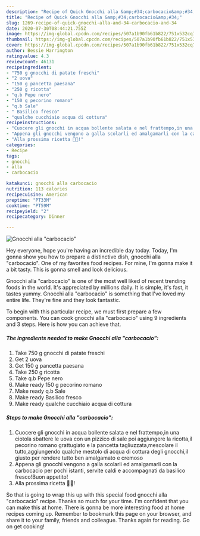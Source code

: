 ```yaml
---
description: "Recipe of Quick Gnocchi alla &amp;#34;carbocacio&amp;#34;"
title: "Recipe of Quick Gnocchi alla &amp;#34;carbocacio&amp;#34;"
slug: 1269-recipe-of-quick-gnocchi-alla-and-34-carbocacio-and-34
date: 2020-07-30T08:44:21.755Z
image: https://img-global.cpcdn.com/recipes/507a1b90fb61b822/751x532cq70/gnocchi-alla-carbocacio-recipe-main-photo.jpg
thumbnail: https://img-global.cpcdn.com/recipes/507a1b90fb61b822/751x532cq70/gnocchi-alla-carbocacio-recipe-main-photo.jpg
cover: https://img-global.cpcdn.com/recipes/507a1b90fb61b822/751x532cq70/gnocchi-alla-carbocacio-recipe-main-photo.jpg
author: Bessie Harrington
ratingvalue: 4.3
reviewcount: 46131
recipeingredient:
- "750 g gnocchi di patate freschi"
- "2 uova"
- "150 g pancetta paesana"
- "250 g ricotta"
- "q.b Pepe nero"
- "150 g pecorino romano"
- "q.b Sale"
- " Basilico fresco"
- "qualche cucchiaio acqua di cottura"
recipeinstructions:
- "Cuocere gli gnocchi in acqua bollente salata e nel frattempo,in una ciotola sbattere le uova con un pizzico di sale poi aggiungere la ricotta,il pecorino romano grattugiato e la pancetta tagliuzzata,mescolare il tutto,aggiungendo qualche mestolo di acqua di cottura degli gnocchi,il giusto per rendere tutto ben amalgamato e cremoso"
- "Appena gli gnocchi vengono a galla scolarli ed amalgamarli con la carbocacio per pochi istanti, servite caldi e accompagnati da basilico fresco!Buon appetito!"
- "Alla prossima ricetta 👩‍🍳!"
categories:
- Recipe
tags:
- gnocchi
- alla
- carbocacio

katakunci: gnocchi alla carbocacio 
nutrition: 113 calories
recipecuisine: American
preptime: "PT33M"
cooktime: "PT59M"
recipeyield: "2"
recipecategory: Dinner

---
```



![Gnocchi alla &#34;carbocacio&#34;](https://img-global.cpcdn.com/recipes/507a1b90fb61b822/751x532cq70/gnocchi-alla-carbocacio-recipe-main-photo.jpg)

Hey everyone, hope you're having an incredible day today. Today, I'm gonna show you how to prepare a distinctive dish, gnocchi alla &#34;carbocacio&#34;. One of my favorites food recipes. For mine, I'm gonna make it a bit tasty. This is gonna smell and look delicious.



Gnocchi alla &#34;carbocacio&#34; is one of the most well liked of recent trending foods in the world. It's appreciated by millions daily. It is simple, it's fast, it tastes yummy. Gnocchi alla &#34;carbocacio&#34; is something that I've loved my entire life. They're fine and they look fantastic.


To begin with this particular recipe, we must first prepare a few components. You can cook gnocchi alla &#34;carbocacio&#34; using 9 ingredients and 3 steps. Here is how you can achieve that.

<!--inarticleads1-->

##### The ingredients needed to make Gnocchi alla &#34;carbocacio&#34;:

1. Take 750 g gnocchi di patate freschi
1. Get 2 uova
1. Get 150 g pancetta paesana
1. Take 250 g ricotta
1. Take q.b Pepe nero
1. Make ready 150 g pecorino romano
1. Make ready q.b Sale
1. Make ready  Basilico fresco
1. Make ready qualche cucchiaio acqua di cottura




<!--inarticleads2-->

##### Steps to make Gnocchi alla &#34;carbocacio&#34;:

1. Cuocere gli gnocchi in acqua bollente salata e nel frattempo,in una ciotola sbattere le uova con un pizzico di sale poi aggiungere la ricotta,il pecorino romano grattugiato e la pancetta tagliuzzata,mescolare il tutto,aggiungendo qualche mestolo di acqua di cottura degli gnocchi,il giusto per rendere tutto ben amalgamato e cremoso
1. Appena gli gnocchi vengono a galla scolarli ed amalgamarli con la carbocacio per pochi istanti, servite caldi e accompagnati da basilico fresco!Buon appetito!
1. Alla prossima ricetta 👩‍🍳!




So that is going to wrap this up with this special food gnocchi alla &#34;carbocacio&#34; recipe. Thanks so much for your time. I'm confident that you can make this at home. There is gonna be more interesting food at home recipes coming up. Remember to bookmark this page on your browser, and share it to your family, friends and colleague. Thanks again for reading. Go on get cooking!

